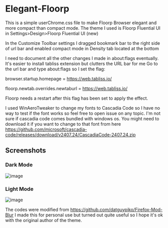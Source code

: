 # Elegant-Floorp 
This is a simple userChrome.css file to make Floorp Browser elegant and more compact than compact mode.
The theme I used is Floorp Fluential UI in Settings>Design>Floorp Fluential UI (new)

In the Customize Toolbar settings I dragged bookmark bar to the right side of url bar and enabled compact mode in Density tab located at the bottom

I need to document all the other changes I made in about:flags eventually.
It's easier to install tabliss extension but clutters the URL bar for me 
Go to the url bar and type about:flags 
so I set the flag: 

browser.startup.homepage = https://web.tabliss.io/

floorp.newtab.overrides.newtaburl = https://web.tabliss.io/

Floorp needs a restart after this flag has been set to apply the effect.

I used WinAeroTweaker to change my fonts to Cascadia Code so I have no way to test if the font works so feel free to open issue on any topic.
I'm not sure if cascadia code comes bundled with windows os. You might need to download it if you want to change to that font from here https://github.com/microsoft/cascadia-code/releases/download/v2407.24/CascadiaCode-2407.24.zip

## Screenshots
### Dark Mode
![image](https://github.com/user-attachments/assets/09790d43-f390-4cda-90b7-20b1e40e90ec)

### Light Mode
![image](https://github.com/user-attachments/assets/4126c559-8b82-4ce0-b33f-e15327294572)

The codes were modified from https://github.com/datguypiko/Firefox-Mod-Blur
I made this for personal use but turned out quite useful so I hope it's ok with the original author of the theme.
